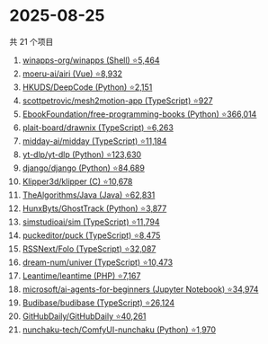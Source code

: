 # 2025-08-25

共 21 个项目

<!-- BEGIN GITHUB -->
<!-- 最后更新时间 2025-08-25 14:15:29 +0800 -->
1. [winapps-org/winapps (Shell) ⭐5,464](https://github.com/winapps-org/winapps)
1. [moeru-ai/airi (Vue) ⭐8,932](https://github.com/moeru-ai/airi)
1. [HKUDS/DeepCode (Python) ⭐2,151](https://github.com/HKUDS/DeepCode)
1. [scottpetrovic/mesh2motion-app (TypeScript) ⭐927](https://github.com/scottpetrovic/mesh2motion-app)
1. [EbookFoundation/free-programming-books (Python) ⭐366,014](https://github.com/EbookFoundation/free-programming-books)
1. [plait-board/drawnix (TypeScript) ⭐6,263](https://github.com/plait-board/drawnix)
1. [midday-ai/midday (TypeScript) ⭐11,184](https://github.com/midday-ai/midday)
1. [yt-dlp/yt-dlp (Python) ⭐123,630](https://github.com/yt-dlp/yt-dlp)
1. [django/django (Python) ⭐84,689](https://github.com/django/django)
1. [Klipper3d/klipper (C) ⭐10,678](https://github.com/Klipper3d/klipper)
1. [TheAlgorithms/Java (Java) ⭐62,831](https://github.com/TheAlgorithms/Java)
1. [HunxByts/GhostTrack (Python) ⭐3,877](https://github.com/HunxByts/GhostTrack)
1. [simstudioai/sim (TypeScript) ⭐11,794](https://github.com/simstudioai/sim)
1. [puckeditor/puck (TypeScript) ⭐8,475](https://github.com/puckeditor/puck)
1. [RSSNext/Folo (TypeScript) ⭐32,087](https://github.com/RSSNext/Folo)
1. [dream-num/univer (TypeScript) ⭐10,473](https://github.com/dream-num/univer)
1. [Leantime/leantime (PHP) ⭐7,167](https://github.com/Leantime/leantime)
1. [microsoft/ai-agents-for-beginners (Jupyter Notebook) ⭐34,974](https://github.com/microsoft/ai-agents-for-beginners)
1. [Budibase/budibase (TypeScript) ⭐26,124](https://github.com/Budibase/budibase)
1. [GitHubDaily/GitHubDaily ⭐40,261](https://github.com/GitHubDaily/GitHubDaily)
1. [nunchaku-tech/ComfyUI-nunchaku (Python) ⭐1,970](https://github.com/nunchaku-tech/ComfyUI-nunchaku)
<!-- END GITHUB -->